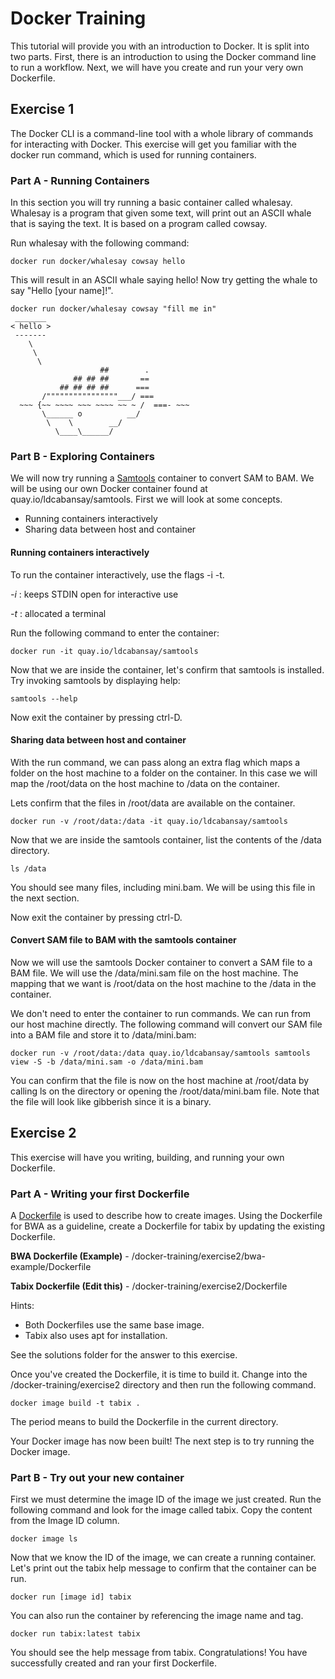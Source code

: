 # Docker Training
This tutorial will provide you with an introduction to Docker. It is split into two parts. First, there is an introduction to using the Docker command line to run a workflow. Next, we will have you create and run your very own Dockerfile.

## Exercise 1
The Docker CLI is a command-line tool with a whole library of commands for interacting with Docker. This exercise will get you familiar with the docker run command, which is used for running containers.


### Part A - Running Containers
In this section you will try running a basic container called whalesay. Whalesay is a program that given some text, will print out an ASCII whale that is saying the text. It is based on a program called cowsay.

Run whalesay with the following command:
```shell
docker run docker/whalesay cowsay hello
```

This will result in an ASCII whale saying hello! Now try getting the whale to say "Hello [your name]!".
```shell
docker run docker/whalesay cowsay "fill me in"
 _______ 
< hello >
 ------- 
    \
     \
      \     
                    ##        .            
              ## ## ##       ==            
           ## ## ## ##      ===            
       /""""""""""""""""___/ ===        
  ~~~ {~~ ~~~~ ~~~ ~~~~ ~~ ~ /  ===- ~~~   
       \______ o          __/            
        \    \        __/             
          \____\______/   

```

### Part B - Exploring Containers
We will now try running a [Samtools](http://www.htslib.org/) container to convert SAM to BAM. We will be using our own Docker container found at quay.io/ldcabansay/samtools. First we will look at some concepts.
* Running containers interactively
* Sharing data between host and container

#### Running containers interactively
To run the container interactively, use the flags -i -t.

_-i_ : keeps STDIN open for interactive use

_-t_ : allocated a terminal


Run the following command to enter the container:
```shell
docker run -it quay.io/ldcabansay/samtools
```

Now that we are inside the container, let's confirm that samtools is installed. Try invoking samtools by displaying help:
```shell
samtools --help
```

Now exit the container by pressing ctrl-D.

#### Sharing data between host and container
With the run command, we can pass along an extra flag which maps a folder on the host machine to a folder on the container. In this case we will map the /root/data on the host machine to /data on the container.

Lets confirm that the files in /root/data are available on the container.
```shell
docker run -v /root/data:/data -it quay.io/ldcabansay/samtools
```

Now that we are inside the samtools container, list the contents of the /data directory.
```shell
ls /data
```
You should see many files, including mini.bam. We will be using this file in the next section.

Now exit the container by pressing ctrl-D.

#### Convert SAM file to BAM with the samtools container
Now we will  use the samtools Docker container to convert a SAM file to a BAM file. We will use the /data/mini.sam file on the host machine. The mapping that we want is /root/data on the host machine to the /data in the container.

We don't need to enter the container to run commands. We can run from our host machine directly.
The following command will convert our SAM file into a BAM file and store it to /data/mini.bam:
```shell
docker run -v /root/data:/data quay.io/ldcabansay/samtools samtools view -S -b /data/mini.sam -o /data/mini.bam
```

You can confirm that the file is now on the host machine at /root/data by calling ls on the directory or opening the /root/data/mini.bam file. Note that the file will look like gibberish since it is a binary.

## Exercise 2
This exercise will have you writing, building, and running your own Dockerfile.

### Part A - Writing your first Dockerfile
A [Dockerfile](https://docs.docker.com/engine/reference/builder/) is used to describe how to create images. Using the Dockerfile for BWA as a guideline, create a Dockerfile for tabix by updating the existing Dockerfile.

**BWA Dockerfile (Example)** - /docker-training/exercise2/bwa-example/Dockerfile

**Tabix Dockerfile (Edit this)** - /docker-training/exercise2/Dockerfile

Hints:
* Both Dockerfiles use the same base image.
* Tabix also uses apt for installation.

See the solutions folder for the answer to this exercise.

Once you've created the Dockerfile, it is time to build it. Change into the /docker-training/exercise2 directory and then run the following command.
```shell
docker image build -t tabix .
```

The period means to build the Dockerfile in the current directory.

Your Docker image has now been built! The next step is to try running the Docker image.

### Part B - Try out your new container
First we must determine the image ID of the image we just created. Run the following command and look for the image called tabix. Copy the content from the Image ID column.
```shell
docker image ls
```

Now that we know the ID of the image, we can create a running container. Let's print out the tabix help message to confirm that the container can be run.
```shell
docker run [image id] tabix
```

You can also run the container by referencing the image name and tag.
```shell
docker run tabix:latest tabix
```

You should see the help message from tabix. Congratulations! You have successfully created and ran your first Dockerfile.